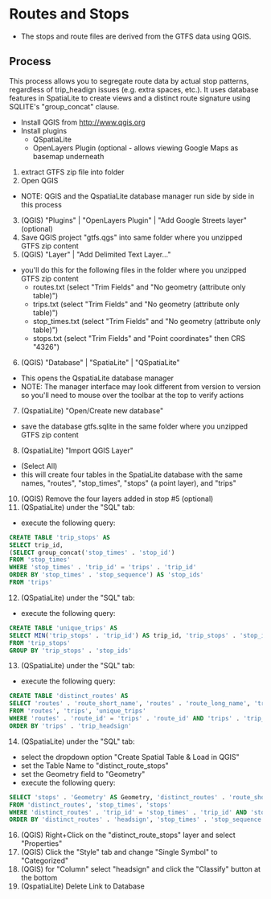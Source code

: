 # Routes and Stops

- The stops and route files are derived from the GTFS data using QGIS.
 
## Process

This process allows you to segregate route data by actual stop patterns, regardless of trip_headign issues (e.g. extra spaces, etc.). It uses database features in SpatiaLite to create views and a distinct route signature using SQLITE's "group_concat" clause.

- Install QGIS from http://www.qgis.org
- Install plugins
  - QSpatiaLite
  - OpenLayers Plugin (optional - allows viewing Google Maps as basemap underneath

  
1. extract GTFS zip file into folder
2. Open QGIS
  - NOTE: QGIS and the QspatiaLite database manager run side by side in this process
3. (QGIS) "Plugins" | "OpenLayers Plugin" | "Add Google Streets layer" (optional)
4. Save QGIS project "gtfs.qgs" into same folder where you unzipped GTFS zip content
5. (QGIS) "Layer" | "Add Delimited Text Layer..."
  - you'll do this for the following files in the folder where you unzipped GTFS zip content
    - routes.txt (select "Trim Fields" and "No geometry (attribute only table)")
    - trips.txt (select "Trim Fields" and "No geometry (attribute only table)")
    - stop_times.txt (select "Trim Fields" and "No geometry (attribute only table)")
    - stops.txt (select "Trim Fields" and "Point coordinates" then CRS "4326")
6. (QGIS) "Database" | "SpatiaLite" | "QSpatiaLite"
  - This opens the QspatiaLite database manager
  - NOTE: The manager interface may look different from version to version so you'll need to mouse over the toolbar at the top to verify actions
7. (QspatiaLite) "Open/Create new database"
  - save the database gtfs.sqlite in the same folder where you unzipped GTFS zip content
8. (QspatiaLite) "Import QGIS Layer"
  - (Select All)
  - this will create four tables in the SpatiaLite database with the same names, "routes", "stop_times", "stops" (a point layer), and "trips"
10. (QGIS) Remove the four layers added in stop #5 (optional)
11. (QSpatiaLite) under the "SQL" tab:
  - execute the following query:
  ```SQL
CREATE TABLE 'trip_stops' AS
SELECT trip_id,
  (SELECT group_concat('stop_times' . 'stop_id')
  FROM 'stop_times'
  WHERE 'stop_times' . 'trip_id' = 'trips' . 'trip_id'
  ORDER BY 'stop_times' . 'stop_sequence') AS 'stop_ids'
FROM 'trips'
  ```
12. (QSpatiaLite) under the "SQL" tab:
  - execute the following query:
  ```SQL
CREATE TABLE 'unique_trips' AS
SELECT MIN('trip_stops' . 'trip_id') AS trip_id, 'trip_stops' . 'stop_ids'
FROM 'trip_stops'
GROUP BY 'trip_stops' . 'stop_ids'
  ```
13. (QSpatiaLite) under the "SQL" tab:
  - execute the following query:
  ```SQL
CREATE TABLE 'distinct_routes' AS
SELECT 'routes' . 'route_short_name', 'routes' . 'route_long_name', 'trips' . 'direction_id', 'trips' . 'trip_headsign', 'routes' . 'route_short_name' || ' - ' || 'routes' . 'route_long_name' || ' - ' || 'trips' . 'direction_id' || ' - ' || coalesce('trips' . 'trip_headsign', ' ') AS headsign, 'unique_trips' . 'trip_id'
FROM 'routes', 'trips', 'unique_trips'
WHERE 'routes' . 'route_id' = 'trips' . 'route_id' AND 'trips' . 'trip_id' = 'unique_trips' . 'trip_id'
ORDER BY 'trips' . 'trip_headsign'
  ```
14. (QSpatiaLite) under the "SQL" tab:
  - select the dropdown option "Create Spatial Table & Load in QGIS"
  - set the Table Name to "distinct_route_stops"
  - set the Geometry field to "Geometry"
  - execute the following query:
  ```SQL
SELECT 'stops' . 'Geometry' AS Geometry, 'distinct_routes' . 'route_short_name', 'distinct_routes' . 'route_long_name', 'distinct_routes' . 'direction_id', 'distinct_routes' . 'trip_headsign', 'distinct_routes' . 'headsign', 'distinct_routes' . 'trip_id', 'stop_times' . 'stop_sequence', 'stops' . 'stop_name'
FROM 'distinct_routes', 'stop_times', 'stops'
WHERE 'distinct_routes' . 'trip_id' = 'stop_times' . 'trip_id' AND 'stop_times' . 'stop_id' = 'stops' . 'stop_id'
ORDER BY 'distinct_routes' . 'headsign', 'stop_times' . 'stop_sequence'
  ```
16. (QGIS) Right+Click on the "distinct_route_stops" layer and select "Properties"
17. (QGIS) Click the "Style" tab and change "Single Symbol" to "Categorized"
18. (QGIS) for "Column" select "headsign" and click the "Classify" button at the bottom
19. (QspatiaLite) Delete Link to Database
